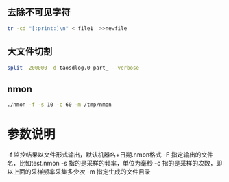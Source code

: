 ## 去除不可见字符
```bash
tr -cd "[:print:]\n" < file1  >>newfile
```

## 大文件切割
```bash
split -200000 -d taosdlog.0 part_ --verbose
```

## nmon
```bash
./nmon -f -s 10 -c 60 -m /tmp/nmon 
```

# 参数说明 
-f   监控结果以文件形式输出，默认机器名+日期.nmon格式 
-F   指定输出的文件名，比如test.nmon 
-s   指的是采样的频率，单位为毫秒 
-c   指的是采样的次数，即以上面的采样频率采集多少次 
-m   指定生成的文件目录 